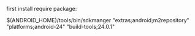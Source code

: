 first install require package:

$(ANDROID_HOME)/tools/bin/sdkmanger "extras;android;m2repository" "platforms;android-24" "build-tools;24.0.1"

